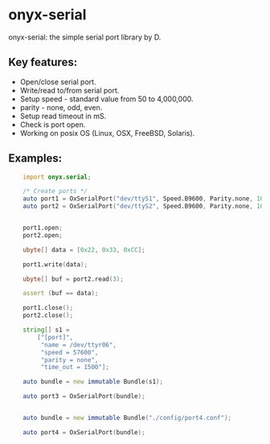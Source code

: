 # onyx-serial

onyx-serial: the simple serial port library by D.


## Key features:
 - Open/close serial port.
 - Write/read to/from serial port.
 - Setup speed - standard value from 50 to 4,000,000.
 - parity - none, odd, even.
 - Setup read timeout in mS.
 - Check is port open.
 - Working on posix OS (Linux, OSX, FreeBSD, Solaris).


## Examples:

```D
	import onyx.serial;

	/* Create ports */
	auto port1 = OxSerialPort("dev/ttyS1", Speed.B9600, Parity.none, 1000);
	auto port2 = OxSerialPort("dev/ttyS2", Speed.B9600, Parity.none, 1000);


	port1.open;
	port2.open;

	ubyte[] data = [0x22, 0x33, 0xCC];

	port1.write(data);

	ubyte[] buf = port2.read(3);

	assert (buf == data);

	port1.close();
	port2.close();

```


```D
	string[] s1 =
		["[port]",
		 "name = /dev/ttyr06",
		 "speed = 57600",
		 "parity = none",
		 "time_out = 1500"];

	auto bundle = new immutable Bundle(s1);

	auto port3 = OxSerialPort(bundle);

```


```D

	auto bundle = new immutable Bundle("./config/port4.conf");

	auto port4 = OxSerialPort(bundle);

```
